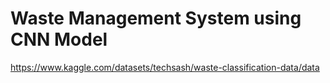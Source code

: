 # Waste Management System using CNN Model
https://www.kaggle.com/datasets/techsash/waste-classification-data/data
